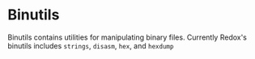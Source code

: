 Binutils
========

Binutils contains utilities for manipulating binary files. Currently Redox's binutils includes `strings`, `disasm`, `hex`, and `hexdump`
